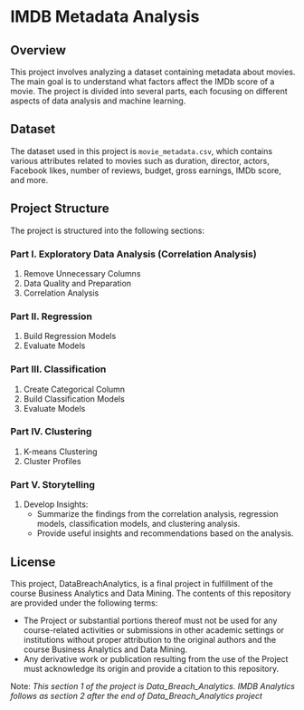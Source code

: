 # IMDB Metadata Analysis
## Overview

This project involves analyzing a dataset containing metadata about movies. The main goal is to understand what factors affect the IMDb score of a movie. The project is divided into several parts, each focusing on different aspects of data analysis and machine learning.

## Dataset

The dataset used in this project is `movie_metadata.csv`, which contains various attributes related to movies such as duration, director, actors, Facebook likes, number of reviews, budget, gross earnings, IMDb score, and more.

## Project Structure

The project is structured into the following sections:

### Part I. Exploratory Data Analysis (Correlation Analysis)

1. Remove Unnecessary Columns
2. Data Quality and Preparation
3. Correlation Analysis

### Part II. Regression

1. Build Regression Models
2. Evaluate Models

### Part III. Classification

1. Create Categorical Column
2. Build Classification Models
3. Evaluate Models

### Part IV. Clustering

1. K-means Clustering
2. Cluster Profiles

### Part V. Storytelling

1. Develop Insights:
    - Summarize the findings from the correlation analysis, regression models, classification models, and clustering analysis.
    - Provide useful insights and recommendations based on the analysis.

## License
This project, DataBreachAnalytics, is a final project in fulfillment of the course Business Analytics and Data Mining. The contents of this repository are provided under the following terms:
- The Project or substantial portions thereof must not be used for any course-related activities or submissions in other academic settings or institutions without proper attribution to the original
  authors and the course Business Analytics and Data Mining.
- Any derivative work or publication resulting from the use of the Project must acknowledge its origin and provide a citation to this repository.

Note: *This section 1 of the project is Data_Breach_Analytics. IMDB Analytics follows as section 2 after the end of Data_Breach_Analytics project*
